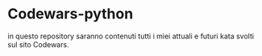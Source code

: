 # Codewars-python
in questo repository saranno contenuti tutti i miei attuali e futuri kata svolti sul sito Codewars.
